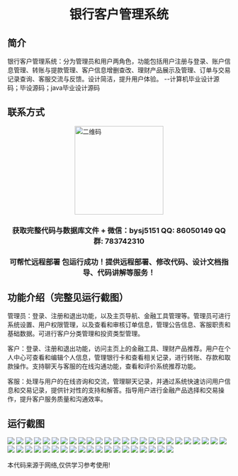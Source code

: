 <p><h1 align="center">银行客户管理系统</h1></p>

## 简介
银行客户管理系统：分为管理员和用户两角色，功能包括用户注册与登录、账户信息管理、转账与提款管理、客户信息增删查改、理财产品展示及管理、订单与交易记录查询、客服交流与反馈。设计简洁，提升用户体验。    --计算机毕业设计源码；毕设源码；java毕业设计源码


## 联系方式
<img src="https://bs-1329754181.cos.ap-shanghai.myqcloud.com/wx.jpg" alt="二维码" style="display: block; margin: 0 auto;" width="200px">
<p><h3 align="center">获取完整代码与数据库文件 + 微信：bysj5151 QQ: 86050149 QQ群: 783742310</h3></p>
<p><h3 align="center">可帮忙远程部署 包运行成功！提供远程部署、修改代码、设计文档指导、代码讲解等服务！</h3></p>

## 功能介绍（完整见运行截图）
管理员：登录、注册和退出功能，以及主页导航、金融工具管理等。管理员可进行系统设置、用户权限管理，以及查看和审核订单信息，管理公告信息、客服职责和基础数据。可进行客户分类管理和投资类型管理。

客户：登录、注册和退出功能，访问主页上的金融工具、理财产品推荐。用户在个人中心可查看和编辑个人信息，管理银行卡和查看相关记录，进行转账、存款和取款操作。支持聊天与客服的在线沟通功能，查看和评价系统推荐功能。

客服：处理与用户的在线咨询和交流，管理聊天记录，并通过系统快速访问用户信息和交易记录，提供针对性的支持和解答。指导用户进行金融产品选择和交易操作，提升客户服务质量和沟通效率。


## 运行截图
![](https://bs-1329754181.cos.ap-shanghai.myqcloud.com/spring/BankCustomerManagementSystem/img/001.jpg)
![](https://bs-1329754181.cos.ap-shanghai.myqcloud.com/spring/BankCustomerManagementSystem/img/002.jpg)
![](https://bs-1329754181.cos.ap-shanghai.myqcloud.com/spring/BankCustomerManagementSystem/img/003.jpg)
![](https://bs-1329754181.cos.ap-shanghai.myqcloud.com/spring/BankCustomerManagementSystem/img/004.jpg)
![](https://bs-1329754181.cos.ap-shanghai.myqcloud.com/spring/BankCustomerManagementSystem/img/005.jpg)
![](https://bs-1329754181.cos.ap-shanghai.myqcloud.com/spring/BankCustomerManagementSystem/img/006.jpg)
![](https://bs-1329754181.cos.ap-shanghai.myqcloud.com/spring/BankCustomerManagementSystem/img/007.jpg)
![](https://bs-1329754181.cos.ap-shanghai.myqcloud.com/spring/BankCustomerManagementSystem/img/008.jpg)
![](https://bs-1329754181.cos.ap-shanghai.myqcloud.com/spring/BankCustomerManagementSystem/img/009.jpg)
![](https://bs-1329754181.cos.ap-shanghai.myqcloud.com/spring/BankCustomerManagementSystem/img/010.jpg)
![](https://bs-1329754181.cos.ap-shanghai.myqcloud.com/spring/BankCustomerManagementSystem/img/011.jpg)
![](https://bs-1329754181.cos.ap-shanghai.myqcloud.com/spring/BankCustomerManagementSystem/img/012.jpg)
![](https://bs-1329754181.cos.ap-shanghai.myqcloud.com/spring/BankCustomerManagementSystem/img/013.jpg)
![](https://bs-1329754181.cos.ap-shanghai.myqcloud.com/spring/BankCustomerManagementSystem/img/014.jpg)
![](https://bs-1329754181.cos.ap-shanghai.myqcloud.com/spring/BankCustomerManagementSystem/img/015.jpg)
![](https://bs-1329754181.cos.ap-shanghai.myqcloud.com/spring/BankCustomerManagementSystem/img/016.jpg)
![](https://bs-1329754181.cos.ap-shanghai.myqcloud.com/spring/BankCustomerManagementSystem/img/017.jpg)
![](https://bs-1329754181.cos.ap-shanghai.myqcloud.com/spring/BankCustomerManagementSystem/img/018.jpg)
![](https://bs-1329754181.cos.ap-shanghai.myqcloud.com/spring/BankCustomerManagementSystem/img/019.jpg)
![](https://bs-1329754181.cos.ap-shanghai.myqcloud.com/spring/BankCustomerManagementSystem/img/020.jpg)
![](https://bs-1329754181.cos.ap-shanghai.myqcloud.com/spring/BankCustomerManagementSystem/img/021.jpg)
![](https://bs-1329754181.cos.ap-shanghai.myqcloud.com/spring/BankCustomerManagementSystem/img/022.jpg)
![](https://bs-1329754181.cos.ap-shanghai.myqcloud.com/spring/BankCustomerManagementSystem/img/023.jpg)
![](https://bs-1329754181.cos.ap-shanghai.myqcloud.com/spring/BankCustomerManagementSystem/img/024.jpg)
![](https://bs-1329754181.cos.ap-shanghai.myqcloud.com/spring/BankCustomerManagementSystem/img/025.jpg)
![](https://bs-1329754181.cos.ap-shanghai.myqcloud.com/spring/BankCustomerManagementSystem/img/026.jpg)
![](https://bs-1329754181.cos.ap-shanghai.myqcloud.com/spring/BankCustomerManagementSystem/img/027.jpg)
![](https://bs-1329754181.cos.ap-shanghai.myqcloud.com/spring/BankCustomerManagementSystem/img/028.jpg)
![](https://bs-1329754181.cos.ap-shanghai.myqcloud.com/spring/BankCustomerManagementSystem/img/029.jpg)
![](https://bs-1329754181.cos.ap-shanghai.myqcloud.com/spring/BankCustomerManagementSystem/img/030.jpg)
![](https://bs-1329754181.cos.ap-shanghai.myqcloud.com/spring/BankCustomerManagementSystem/img/031.jpg)
![](https://bs-1329754181.cos.ap-shanghai.myqcloud.com/spring/BankCustomerManagementSystem/img/032.jpg)
![](https://bs-1329754181.cos.ap-shanghai.myqcloud.com/spring/BankCustomerManagementSystem/img/033.jpg)
![](https://bs-1329754181.cos.ap-shanghai.myqcloud.com/spring/BankCustomerManagementSystem/img/034.jpg)
![](https://bs-1329754181.cos.ap-shanghai.myqcloud.com/spring/BankCustomerManagementSystem/img/035.jpg)
![](https://bs-1329754181.cos.ap-shanghai.myqcloud.com/spring/BankCustomerManagementSystem/img/036.jpg)
![](https://bs-1329754181.cos.ap-shanghai.myqcloud.com/spring/BankCustomerManagementSystem/img/037.jpg)
![](https://bs-1329754181.cos.ap-shanghai.myqcloud.com/spring/BankCustomerManagementSystem/img/038.jpg)
![](https://bs-1329754181.cos.ap-shanghai.myqcloud.com/spring/BankCustomerManagementSystem/img/039.jpg)
![](https://bs-1329754181.cos.ap-shanghai.myqcloud.com/spring/BankCustomerManagementSystem/img/040.jpg)
![](https://bs-1329754181.cos.ap-shanghai.myqcloud.com/spring/BankCustomerManagementSystem/img/041.jpg)
![](https://bs-1329754181.cos.ap-shanghai.myqcloud.com/spring/BankCustomerManagementSystem/img/042.jpg)
![](https://bs-1329754181.cos.ap-shanghai.myqcloud.com/spring/BankCustomerManagementSystem/img/043.jpg)
![](https://bs-1329754181.cos.ap-shanghai.myqcloud.com/spring/BankCustomerManagementSystem/img/044.jpg)

<p>本代码来源于网络,仅供学习参考使用!</p>
